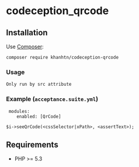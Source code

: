 # codeception_qrcode

## Installation 
Use [Composer](https://getcomposer.org/):
```
composer require khanhtn/codeception-qrcode
```
### Usage
```Only run by src attribute```
### Example (`acceptance.suite.yml`)
 
     modules:
        enabled: [QrCode]

```
$i->seeQrCode(<cssSelector|xPath>, <assertText>);
```
## Requirements 
* PHP >= 5.3
